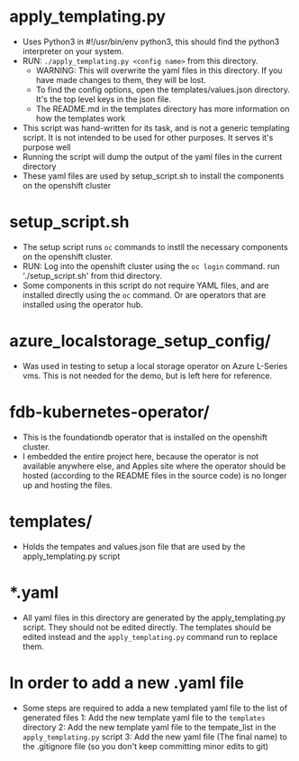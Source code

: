 # apply_templating.py

- Uses Python3 in #!/usr/bin/env python3, this should find the python3 interpreter on your system.
- RUN: `./apply_templating.py <config name>` from this directory.
    - WARNING: This will overwrite the yaml files in this directory. If you have made changes to them, they will be lost.
    - To find the config options, open the templates/values.json directory. It's the top level keys in the json file.
    - The README.md in the templates directory has more information on how the templates work
- This script was hand-written for its task, and is not a generic templating script. It is not intended to be used for other purposes. It serves it's purpose well
- Running the script will dump the output of the yaml files in the current directory
- These yaml files are used by setup_script.sh to install the components on the openshift cluster

# setup_script.sh

- The setup script runs `oc` commands to instll the necessary components on the openshift cluster.
- RUN: Log into the openshift cluster using the `oc login` command. run './setup_script.sh' from thid directory.
- Some components in this script do not require YAML files, and are installed directly using the `oc` command. Or are operators that are installed using the operator hub.

# azure_localstorage_setup_config/

- Was used in testing to setup a local storage operator on Azure L-Series vms. This is not needed for the demo, but is left here for reference.

# fdb-kubernetes-operator/

- This is the foundationdb operator that is installed on the openshift cluster.
- I embedded the entire project here, because the operator is not available anywhere else, and Apples site where the operator should be hosted (according to the README files in the source code) is no longer up and hosting the files.

# templates/

- Holds the tempates and values.json file that are used by the apply_templating.py script

# *.yaml

- All yaml files in this directory are generated by the apply_templating.py script. They should not be edited directly. The templates should be edited instead and the `apply_templating.py` command run to replace them.

# In order to add a new .yaml file

- Some steps are required to adda a new templated yaml file to the list of generated files
    1: Add the new template yaml file to the `templates` directory
    2: Add the new template yaml file to the tempate_list in the `apply_templating.py` script
    3: Add the new yaml file (The final name) to the .gitignore file (so you don't keep committing minor edits to git)

